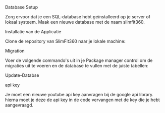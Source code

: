 Database Setup

Zorg ervoor dat je een SQL-database hebt geïnstalleerd op je server of lokaal systeem.
Maak een nieuwe database met de naam slimfit360.

Installatie van de Applicatie

Clone de repository van SlimFit360 naar je lokale machine:

Migration

Voer de volgende commando's uit in je Package manager control om de migraties uit te voeren en de database te vullen met de juiste tabellen:

Update-Databse


api key

Je moet een nieuwe youtube api key aanvragen bij de google api library.
hierna moet je deze de api key in de code vervangen met de key die je hebt aangevraagd.


